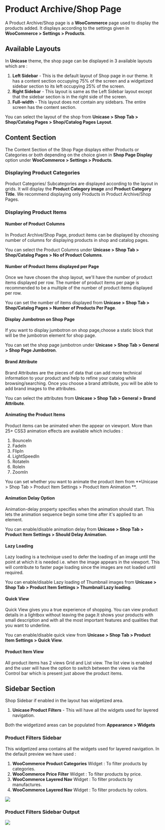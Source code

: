 # Product Archive/Shop Page

A Product Archive/Shop page is a **WooCommerce** page used to display the products added. It displays according to the settings given in **WooCommerce > Settings > Products**.

## Available Layouts

In **Unicase** theme, the shop page can be displayed in 3 available layouts which are :
1. **Left Sidebar** - This is the default layout of Shop page in our theme. It has a content section occupying 75% of the screen and a widgetized sidebar section to its left occupying 25% of the screen.
2. **Right Sidebar** - This layout is same as the Left Sidebar layout except that the sidebar section is in the right side of the screen.
3. **Full-width** - This layout does not contain any sidebars. The entire screen has the content section.

You can select the layout of the shop from **Unicase > Shop Tab > Shop/Catalog Pages > Shop/Catalog Pages Layout**.

## Content Section

The Content Section of the Shop Page displays either Products or Categories or both depending on the choice given in **Shop Page Display** option under **WooCommerce > Settings > Products**.

### Displaying Product Categories

Product Categories/ Subcategories are displayed according to the layout in grids. It will display the **Product Category image** and **Product Category Title**. We recommend displaying only Products in Product Archive/Shop Pages.

### Displaying Product Items

#### Number of Product Columns

In Product Archive/Shop Page, product items can be displayed by choosing number of columns for displaying products in shop and catalog pages.

You can select the Product Columns under **Unicase > Shop Tab > Shop/Catalog Pages > No of Product Columns**.

#### Number of Product Items displayed per Page

Once we have chosen the shop layout, we'll have the number of product items displayed per row. The number of product items per page is recommended to be a multiple of the number of product items displayed per row.

You can set the number of items displayed from **Unicase > Shop Tab > Shop/Catalog Pages > Number of Products Per Page**.

#### Display Jumbotron on Shop Page

If you want to display jumbotron on shop page,choose a static block that will be the jumbotron element for shop page.

You can set the shop page jumbotron under **Unicase > Shop Tab > General > Shop Page Jumbotron**.

#### Brand Attribute

Brand Attributes are the pieces of data that can add more technical information to your product and help to refine your catalog while browsing/searching. Once you choose a brand attribute, you will be able to add brand images to the attributes.

You can select the attributes from **Unicase > Shop Tab > General > Brand Attribute**.

#### Animating the Product Items

Product items can be animated when the appear on viewport. More than 25+ CSS3 animation effects are available which includes :

1. BounceIn
2. FadeIn
3. FlipIn
4. LightSpeedIn
5. RotateIn
6. RoleIn
7. ZoomIn

You can set whether you want to animate the product item from **Unicase > Shop Tab > Product Item Settings > Product Item Animation **.

#### Animation Delay Option

Animation-delay property specifies when the animation should start. This lets the animation sequence begin some time after it's applied to an element.

You can enable/disable animation delay from **Unicase > Shop Tab > Product Item Settings > Should Delay Animation**.

#### Lazy Loading

Lazy loading is a technique used to defer the loading of an image until the point at which it is needed i.e. when the image appears in the viewport. This will contribute to faster page loading since the images are not loaded until required.

You can enable/disable Lazy loading of Thumbnail images from **Unicase > Shop Tab > Product Item Settings > Thumbnail Lazy loading**.

#### Quick View

Quick View gives you a true experience of shopping. You can view product details in a lightbox without leaving the page.It shows your products with small description and with all the most important features and qualities that you want to underline.

You can enable/disable quick view from **Unicase > Shop Tab > Product Item Settings > Quick View**.

#### Product Item View

All product items has 2 views Grid and List view. The list view is enabled and the user will have the option to switch between the views via the Control bar which is present just above the product items.


## Sidebar Section

Shop Sidebar if enabled in the layout has widgetized area.

1. **Unicase Product Filters** - This will have all the widgets used for layered navigation.

Both the widgetized areas can be populated from **Appearance > Widgets**

### Product Filters Sidebar

This widgetized area contains all the widgets used for layered navigation. In the default preview we have used :

1. **WooCommerce Product Categories** Widget : To filter products by categories.
2. **WooCommerce Price Filter** Widget : To filter products by price.
3. **WooCommerce Layered Nav** Widget : To filter products by manufactures.
4. **WooCommerce Layered Nav** Widget : To filter products by colors.

![](http://transvelo.github.io/docs/unicase/images/filter-widget.png)

### Product Filters Sidebar Output
![](http://transvelo.github.io/docs/unicase/images/product-filter.png)


